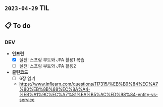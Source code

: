 ## `2023-04-29` TIL

## 📋 To do

### DEV

- **인프런**
    - [x] 실전! 스프링 부트와 JPA 활용1 복습
    - [ ] 실전! 스프링 부트와 JPA 활용2

- **클린코드**
  - [ ] 6장 읽기 
  - https://www.inflearn.com/questions/117315/%EB%B9%84%EC%A7%80%EB%8B%88%EC%8A%A4-%EB%A1%9C%EC%A7%81%EA%B5%AC%ED%98%84-entity-vs-service